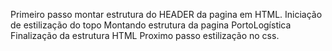 Primeiro passo montar estrutura do HEADER da pagina em HTML.
Iniciação de estilização  do topo
Montando estrutura da pagina PortoLogística
Finalização da estrutura HTML
Proximo passo estilização no css.
